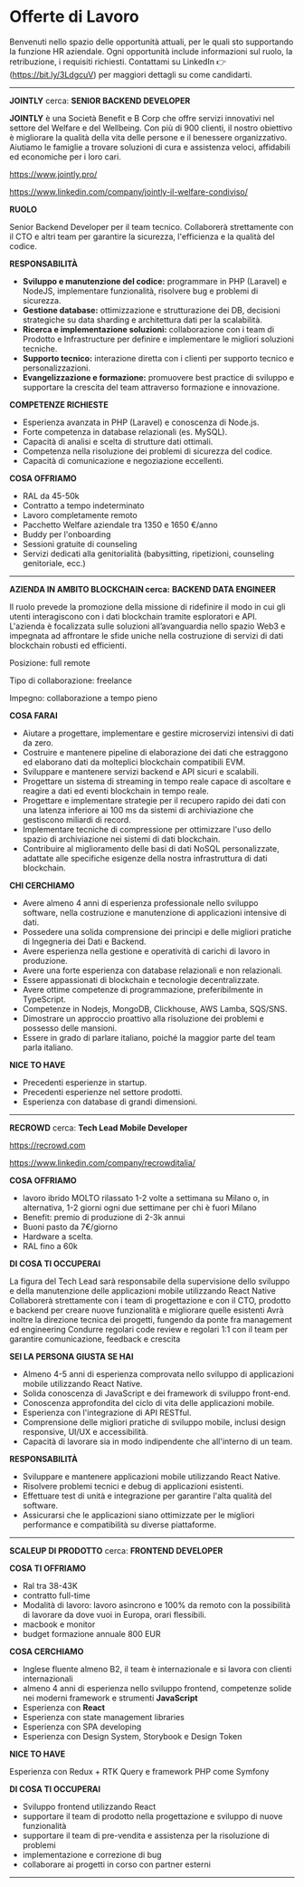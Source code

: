 # Offerte di Lavoro

Benvenuti nello spazio delle opportunità attuali, per le quali sto supportando la funzione HR aziendale. Ogni opportunità include informazioni sul ruolo, la retribuzione, i requisiti richiesti.
Contattami su LinkedIn 👉 (https://bit.ly/3LdgcuV) per maggiori dettagli su come candidarti.


---



**JOINTLY** cerca: **SENIOR BACKEND DEVELOPER**

**JOINTLY** è una Società Benefit e B Corp che offre servizi innovativi nel settore del Welfare e del Wellbeing. Con più di 900 clienti, il nostro obiettivo è migliorare la qualità della vita delle persone e il benessere organizzativo. Aiutiamo le famiglie a trovare soluzioni di cura e assistenza veloci, affidabili ed economiche per i loro cari.

https://www.jointly.pro/

https://www.linkedin.com/company/jointly-il-welfare-condiviso/

**RUOLO** 

Senior Backend Developer per il team tecnico. Collaborerà strettamente con il CTO e altri team per garantire la sicurezza, l'efficienza e la qualità del codice.

**RESPONSABILITÀ**

- **Sviluppo e manutenzione del codice:** programmare in PHP (Laravel) e NodeJS, implementare funzionalità, risolvere bug e problemi di sicurezza.
- **Gestione database:** ottimizzazione e strutturazione dei DB, decisioni strategiche su data sharding e architettura dati per la scalabilità.
- **Ricerca e implementazione soluzioni:** collaborazione con i team di Prodotto e Infrastructure per definire e implementare le migliori soluzioni tecniche.
- **Supporto tecnico:** interazione diretta con i clienti per supporto tecnico e personalizzazioni.
- **Evangelizzazione e formazione:** promuovere best practice di sviluppo e supportare la crescita del team attraverso formazione e innovazione.

**COMPETENZE RICHIESTE** 

- Esperienza avanzata in PHP (Laravel) e conoscenza di Node.js.
- Forte competenza in database relazionali (es. MySQL).
- Capacità di analisi e scelta di strutture dati ottimali.
- Competenza nella risoluzione dei problemi di sicurezza del codice.
- Capacità di comunicazione e negoziazione eccellenti.

**COSA OFFRIAMO**

- RAL da 45-50k
- Contratto a tempo indeterminato
- Lavoro completamente remoto
- Pacchetto Welfare aziendale tra 1350 e 1650 €/anno
- Buddy per l'onboarding
- Sessioni gratuite di counseling
- Servizi dedicati alla genitorialità (babysitting, ripetizioni, counseling genitoriale, ecc.)


---

**AZIENDA IN AMBITO BLOCKCHAIN cerca:** **BACKEND DATA ENGINEER**

Il ruolo prevede la promozione della missione di ridefinire il modo in cui gli utenti interagiscono con i dati blockchain tramite esploratori e API. 
L'azienda è focalizzata sulle soluzioni all’avanguardia nello spazio Web3 e impegnata ad affrontare le sfide uniche nella costruzione di servizi di dati blockchain robusti ed efficienti.

Posizione: full remote

Tipo di collaborazione: freelance

Impegno: collaborazione a tempo pieno



**COSA FARAI**

- Aiutare a progettare, implementare e gestire microservizi intensivi di dati da zero.
- Costruire e mantenere pipeline di elaborazione dei dati che estraggono ed elaborano dati da molteplici blockchain compatibili EVM.
- Sviluppare e mantenere servizi backend e API sicuri e scalabili.
- Progettare un sistema di streaming in tempo reale capace di ascoltare e reagire a dati ed eventi blockchain in tempo reale.
- Progettare e implementare strategie per il recupero rapido dei dati con una latenza inferiore ai 100 ms da sistemi di archiviazione che gestiscono miliardi di record.
- Implementare tecniche di compressione per ottimizzare l'uso dello spazio di archiviazione nei sistemi di dati blockchain.
- Contribuire al miglioramento delle basi di dati NoSQL personalizzate, adattate alle specifiche esigenze della nostra infrastruttura di dati blockchain.

**CHI CERCHIAMO**

- Avere almeno 4 anni di esperienza professionale nello sviluppo software, nella costruzione e manutenzione di applicazioni intensive di dati.
- Possedere una solida comprensione dei principi e delle migliori pratiche di Ingegneria dei Dati e Backend.
- Avere esperienza nella gestione e operatività di carichi di lavoro in produzione.
- Avere una forte esperienza con database relazionali e non relazionali.
- Essere appassionati di blockchain e tecnologie decentralizzate.
- Avere ottime competenze di programmazione, preferibilmente in TypeScript.
- Competenze in Nodejs, MongoDB, Clickhouse, AWS Lamba, SQS/SNS.
- Dimostrare un approccio proattivo alla risoluzione dei problemi e possesso delle mansioni.
- Essere in grado di parlare italiano, poiché la maggior parte del team parla italiano.

**NICE TO HAVE**

- Precedenti esperienze in startup.
- Precedenti esperienze nel settore prodotti.
- Esperienza con database di grandi dimensioni.



---



**RECROWD** cerca: **Tech Lead Mobile Developer**

https://recrowd.com

https://www.linkedin.com/company/recrowditalia/

**COSA OFFRIAMO**

- lavoro ibrido MOLTO rilassato 1-2 volte a settimana su Milano o, in alternativa, 1-2 giorni ogni due settimane per chi è fuori Milano
- Benefit: premio di produzione di 2-3k annui
- Buoni pasto da 7€/giorno
- Hardware a scelta.
- RAL fino a 60k 

**DI COSA TI OCCUPERAI**

La figura del Tech Lead sarà responsabile della supervisione dello sviluppo e della manutenzione delle applicazioni mobile utilizzando React Native
Collaborerà strettamente con i team di progettazione e con il CTO, prodotto e backend per creare nuove funzionalità e migliorare quelle esistenti
Avrà inoltre la direzione tecnica dei progetti, fungendo da ponte fra management ed engineering
Condurre regolari code review e regolari 1:1 con il team per garantire comunicazione, feedback e crescita

**SEI LA PERSONA GIUSTA SE HAI**

- Almeno 4-5 anni di esperienza comprovata nello sviluppo di applicazioni mobile utilizzando React Native.
- Solida conoscenza di JavaScript e dei framework di sviluppo front-end.
- Conoscenza approfondita del ciclo di vita delle applicazioni mobile.
- Esperienza con l'integrazione di API RESTful.
- Comprensione delle migliori pratiche di sviluppo mobile, inclusi design responsive, UI/UX e accessibilità.
- Capacità di lavorare sia in modo indipendente che all'interno di un team.

**RESPONSABILITÀ**

- Sviluppare e mantenere applicazioni mobile utilizzando React Native.
- Risolvere problemi tecnici e debug di applicazioni esistenti.
- Effettuare test di unità e integrazione per garantire l'alta qualità del software.
- Assicurarsi che le applicazioni siano ottimizzate per le migliori performance e compatibilità su diverse piattaforme.



---

**SCALEUP DI PRODOTTO** cerca: **FRONTEND DEVELOPER**  

**COSA TI OFFRIAMO**

- Ral tra 38-43K
- contratto full-time
- Modalità di lavoro: lavoro asincrono e 100% da remoto con la possibilità di lavorare da dove vuoi in Europa, orari flessibili.
- macbook e monitor
- budget formazione annuale 800 EUR


**COSA CERCHIAMO**

- Inglese fluente almeno B2, il team è internazionale e si lavora con clienti internazionali
- almeno 4 anni di esperienza nello sviluppo frontend, competenze solide nei moderni framework e strumenti **JavaScript**
- Esperienza con **React**
- Esperienza con state management libraries
- Esperienza con SPA developing
- Esperienza con Design System, Storybook e Design Token

**NICE TO HAVE**

Esperienza con Redux + RTK Query e framework PHP come Symfony

**DI COSA TI OCCUPERAI**

- Sviluppo frontend utilizzando React
- supportare il team di prodotto nella progettazione e sviluppo di nuove funzionalità
- supportare il team di pre-vendita e assistenza per la risoluzione di problemi
- implementazione e correzione di bug
- collaborare ai progetti in corso con partner esterni



---


